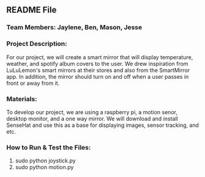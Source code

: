 ## README File
### Team Members: Jaylene, Ben, Mason, Jesse


### **Project Description:**    
  For our project, we will create a smart mirror that will display temperature, weather, and spotify album covers to the user. We drew inspiration from LuLuLemon's smart mirrors at their stores and also from the SmartMirror app. In addition, the mirror should turn on and off when a user passes in front or away from it.    
  
### **Materials:**
To develop our project, we are using a raspberry pi, a motion senor, desktop monitor, and a one way mirror. We will download and install SenseHat and use this as a base for displaying images, sensor tracking, and etc.


### How to Run & Test the Files:
1. sudo python joystick.py
2. sudo python motion.py
